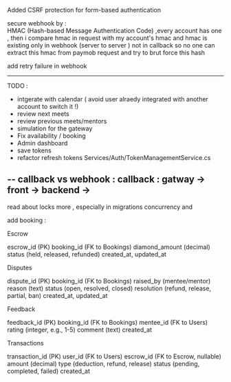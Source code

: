 Added CSRF protection for form-based authentication

secure webhook by :  
HMAC (Hash-based Message Authentication Code) ,every account has one ,
then i compare hmac in request with my account's hmac
and hmac is existing only in webhook (server to server ) not in callback so no one can extract this hmac from paymob request and try to brut force this hash

add retry failure in webhook

---
TODO : 
- intgerate with calendar  ( avoid user alraedy integrated with another account to switch it !)
- review next meets 
- review previous meets/mentors 
- simulation for the gateway
- Fix availability / booking 
- Admin dashboard 
- save tokens 
- refactor refresh tokens 
Services/Auth/TokenManagementService.cs



--
callback vs webhook : callback : gatway -> front -> backend ->
-----
read about locks more , especially in migrations 
concurrency and 

add booking :

Escrow

escrow_id (PK)
booking_id (FK to Bookings)
diamond_amount (decimal)
status (held, released, refunded)
created_at, updated_at


Disputes

dispute_id (PK)
booking_id (FK to Bookings)
raised_by (mentee/mentor)
reason (text)
status (open, resolved, closed)
resolution (refund, release, partial, ban)
created_at, updated_at


Feedback

feedback_id (PK)
booking_id (FK to Bookings)
mentee_id (FK to Users)
rating (integer, e.g., 1-5)
comment (text)
created_at


Transactions

transaction_id (PK)
user_id (FK to Users)
escrow_id (FK to Escrow, nullable)
amount (decimal)
type (deduction, refund, release)
status (pending, completed, failed)
created_at
